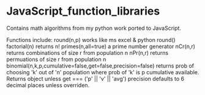 # JavaScript_function_libraries

Contains math algorithms from my python work ported to JavaScript.

Functions include:
    round(n,p)
        works like ms excel & python round()
    factorial(n)
        returns n!
    primes(n,all=true)
        a prime number generator
    nCr(n,r)
        returns combinations of size r from population n
    nPr(n,r)
        returns permuations of size r from population n
    binomial(n,k,p,cumulative=false,get=false,precision=false)
        returns prob of choosing 'k' out of 'n' population where prob of 'k' is p
        cumulative available. Returns object unless get === ('p' || 'v' || 'avg')
        precision defaults to 6 decimal places unless overriden.
